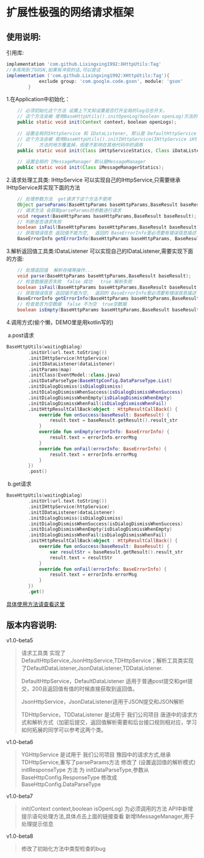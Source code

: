 # 扩展性极强的网络请求框架





## 使用说明:

引用库:

```groovy
implementation 'com.github.Lixingxing1992:XHttpUtils:Tag'
//本库用到了GOSN,如果有冲突的话,可以尝试
implementation ('com.github.Lixingxing1992:XHttpUtils:Tag'){
            exclude group: 'com.google.code.gson', module: 'gson'
        }
```

 1.在Application中初始化：
    
```java
    // 必须初始化这个方法 设置上下文和设置是否打开全局的log日志开关。
    // 这个方法会被 使用BaseHttpUtils().initOpenLog(boolean openLog)方法的地方覆盖掉，但是不影响在其他地方调用时候的log打印
    public static void init(Context context，boolean openLogs);
    
    // 设置全局的IHttpService 和 IDataListener, 默认是 DefaultHttpService 和 DefaultDataListener
    // 这个方法会被 使用BaseHttpUtils().initIHttpService(IHttpService iHttpService) 和 BaseHttpUtils().initIDataListener(IDataListener iDataListenerStatics)
    //      方法的地方覆盖掉，但是不影响在其他代码中的调用
    public static void init(Class iHttpServiceStatics, Class iDataListenerStatics);
    
    // 设置全局的 IMessageManager 默认是MessageManager
    public static void init(Class iMessageManagerStatics);
```

 2.请求处理工具类: IHttpService 可以实现自己的IHttpService,只需要继承IHttpService并实现下面的方法
        
```java
    // 处理参数方法  get请求下这个方法不使用
    Object parseParams(BaseHttpParams baseHttpParams,BaseResult baseResult);
    // 请求方法 会获取parseParams的参数进行请求
    void request(BaseHttpParams baseHttpParams,BaseResult baseResult);
    // 判断是否请求失败
    boolean isFail(BaseHttpParams baseHttpParams,BaseResult baseResult);
    // 获取错误信息 返回值不能为空,  返回的 BaseErrorInfo里必须要有错误信息描述
    BaseErrorInfo getErrorInfo(BaseHttpParams baseHttpParams, BaseResult baseResult);
```

 3.解析返回值工具类:IDataListener 可以实现自己的IDataListener,需要实现下面的方面:

```java
    // 处理返回值  解析存储等操作...
    void parse(BaseHttpParams baseHttpParams,BaseResult baseResult);
    // 检查数据是否失败  false 成功   true 解析失败
    boolean isFail(BaseHttpParams baseHttpParams,BaseResult baseResult);
    // 获取错误信息 返回值不能为空,  返回的 BaseErrorInfo里必须要有错误信息描述
    BaseErrorInfo getErrorInfo(BaseHttpParams baseHttpParams,BaseResult baseResult);
    // 检查是否为空数据  false 不为空  true空数据
    boolean isEmpty(BaseHttpParams baseHttpParams,BaseResult baseResult);
```

 4.调用方式(偷个懒，DEMO里是用kotlin写的)

​	a.post请求​       

```kotlin
BaseHttpUtils(waitingDialog)
        .initUrl(url.text.toString())
        .initIHttpService(httpService)
        .initIDataListener(dataListener)
        .initParams(map)
        .initClass(EventModel::class.java)
        .initDataParseType(BaseHttpConfig.DataParseType.List)
        .initDialogDismiss(isDialogDismiss)
        .initDialogDismissWhenSuccess(isDialogDismissWhenSuccess)
        .initDialogDismissWhenEmpty(isDialogDismissWhenEmpty)
        .initDialogDismissWhenFail(isDialogDismissWhenFail)
        .initHttpResultCallBack(object : HttpResultCallBack() {
            override fun onSuccess(baseResult: BaseResult) {
                result.text = baseResult.getResult().result_str
            }
            override fun onEmpty(errorInfo: BaseErrorInfo) {
                result.text = errorInfo.errorMsg
            }
            override fun onFail(errorInfo: BaseErrorInfo) {
                result.text = errorInfo.errorMsg
            }
        })
        .post()
```

​	b.get请求

```kotlin
BaseHttpUtils(waitingDialog)
        .initUrl(url.text.toString())
        .initIHttpService(httpService)
        .initIDataListener(dataListener)
        .initDialogDismiss(isDialogDismiss)
        .initDialogDismissWhenSuccess(isDialogDismissWhenSuccess)
        .initDialogDismissWhenEmpty(isDialogDismissWhenEmpty)
        .initDialogDismissWhenFail(isDialogDismissWhenFail)
        .initHttpResultCallBack(object : HttpResultCallBack() {
            override fun onSuccess(baseResult: BaseResult) {
                var resultStr = baseResult.getResult().result_str
                result.text = resultStr
            }
            override fun onFail(errorInfo: BaseErrorInfo) {
                result.text = errorInfo.errorMsg
            }
        })
        .get()
```

[具体使用方法请查看这里](https://www.showdoc.cc/BaseHttpUitls "具体使用方法请查看这里")

## 版本内容说明:
v1.0-beta5    
>
>请求工具类 实现了DefaultHttpService,JsonHttpService,TDHttpService；解析工具类实现了DefaultDataListener,JsonDataListener,TDDataListener.
>
>DefaultHttpService，DefaultDataListener 适用于普通post提交和get提交，200且返回值有值的时候直接获取到返回值。
>
>JsonHttpService，JsonDataListener适用于JSON提交和JSON解析
>
>TDHttpService，TDDataListener 是试用于 我们公司项目 唐道中的请求方式和解析方式（加密后提交，返回值解析需要和后台接口规则相对应，学习如何拓展的同学可以参考这两个类。
>

v1.0-beta6
>
>YGHttpService  是试用于 我们公司项目 豫园中的请求方式,继承TDHttpService,重写了parseParams方法
>修改了 (设置返回值的解析模式) initResponseType 方法 
>       为 initDataParseType,参数从BaseHttpConfig.ResponseType 修改成 BaseHttpConfig.DataParseType

v1.0-beta7
>
>init(Context context,boolean isOpenLog) 为必须调用的方法
>API中新增 提示语句处理方法,具体点击上面的链接查看
>新增IMessageManager,用于处理提示信息
>
>

v1.0-beta8
>
>修改了初始化方法中类型检查的bug
>
